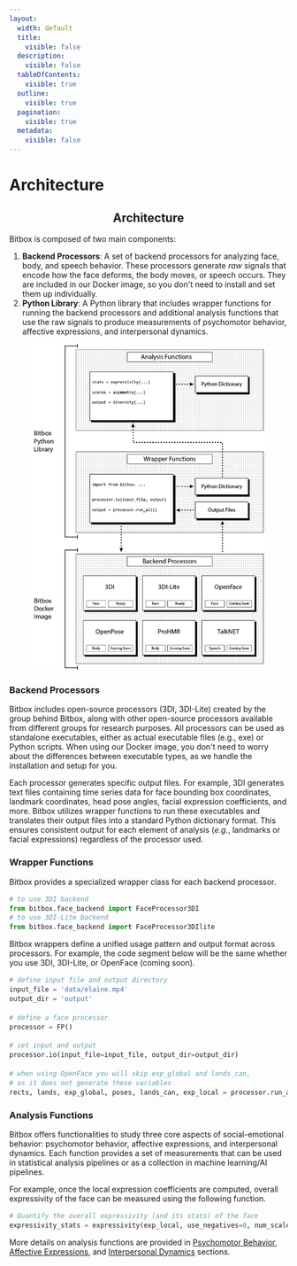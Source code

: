 ```yaml
---
layout:
  width: default
  title:
    visible: false
  description:
    visible: false
  tableOfContents:
    visible: true
  outline:
    visible: true
  pagination:
    visible: true
  metadata:
    visible: false
---
```


# Architecture

<h2 align="center"><strong>Architecture</strong></h2>

Bitbox is composed of two main components:

1. **Backend Processors**: A set of backend processors for analyzing face, body, and speech behavior. These processors generate _raw_ signals that encode how the face deforms, the body moves, or speech occurs. They are included in our Docker image, so you don't need to install and set them up individually.
2. **Python Library**: A Python library that includes wrapper functions for running the backend processors and additional analysis functions that use the raw signals to produce measurements of psychomotor behavior, affective expressions, and interpersonal dynamics.

<figure><img src="../.gitbook/assets/architecture (1).png" alt="" width="563"><figcaption></figcaption></figure>

### Backend Processors

Bitbox includes open-source processors (3DI, 3DI-Lite) created by the group behind Bitbox, along with other open-source processors available from different groups for research purposes. All processors can be used as standalone executables, either as actual executable files (e.g., exe) or Python scripts. When using our Docker image, you don't need to worry about the differences between executable types, as we handle the installation and setup for you.&#x20;

Each processor generates specific output files. For example, 3DI generates text files containing time series data for face bounding box coordinates, landmark coordinates, head pose angles, facial expression coefficients, and more. Bitbox utilizes wrapper functions to run these executables and translates their output files into a standard Python dictionary format. This ensures consistent output for each element of analysis (_e.g._, landmarks or facial expressions) regardless of the processor used.

### Wrapper Functions

Bitbox provides a specialized wrapper class for each backend processor.

```python
# to use 3DI backend
from bitbox.face_backend import FaceProcessor3DI
# to use 3DI-Lite backend
from bitbox.face_backend import FaceProcessor3DIlite
```

Bitbox wrappers define a unified usage pattern and output format across processors. For example, the code segment below will be the same whether you use 3DI, 3DI-Lite, or OpenFace (coming soon).

```python
# define input file and output directory
input_file = 'data/elaine.mp4'
output_dir = 'output'

# define a face processor
processor = FP()

# set input and output
processor.io(input_file=input_file, output_dir=output_dir)

# when using OpenFace you will skip exp_global and lands_can,
# as it does not generate these variables
rects, lands, exp_global, poses, lands_can, exp_local = processor.run_all()
```

### Analysis Functions

Bitbox offers functionalities to study three core aspects of social-emotional behavior: psychomotor behavior, affective expressions, and interpersonal dynamics. Each function provides a set of measurements that can be used in statistical analysis pipelines or as a collection in machine learning/AI pipelines.

For example, once the local expression coefficients are computed, overall expressivity of the face can be measured using the following function.

```python
# Quantify the overall expressivity (and its stats) of the face
expressivity_stats = expressivity(exp_local, use_negatives=0, num_scales=6, robust=True, fps=30)
```

More details on analysis functions are provided in [Psychomotor Behavior](../psychomotor-behavior/), [Affective Expressions](../affective-expressions/), and [Interpersonal Dynamics](../interpersonal-dynamics/) sections.
